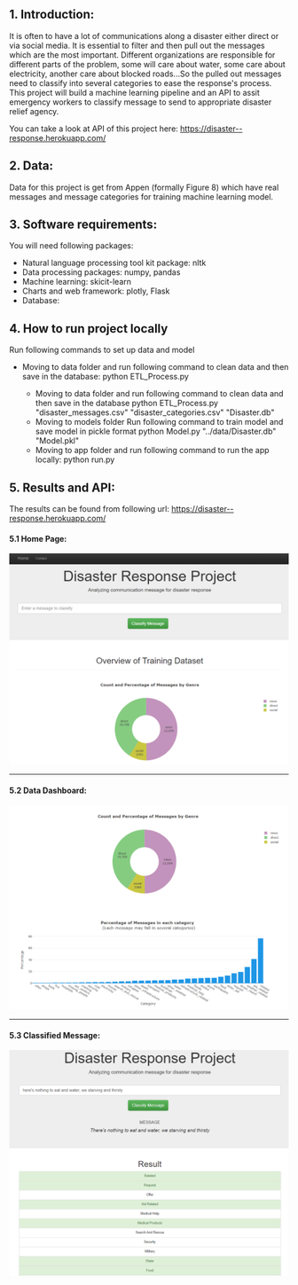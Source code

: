 ## 1. Introduction:

It is often to have a lot of communications along a disaster either direct or via social media. It is essential to filter and then pull out the messages which are the most important. Different organizations are responsible for different parts of the problem, some will care about water, some care about electricity, another care about blocked roads...So the pulled out messages need to classify into several categories to ease the response's process. This project will build a machine learning pipeline and an API to assit emergency workers to classify message to send to appropriate disaster relief agency.

You can take a look at API of this project here: https://disaster--response.herokuapp.com/

## 2. Data:
 Data for this project is get from Appen (formally Figure 8) which have real messages and message categories for training machine learning model.
 
 ## 3. Software requirements:
 You will need following packages:
 - Natural language processing tool kit package: nltk
 - Data processing packages: numpy, pandas
 - Machine learning: skicit-learn
 - Charts and web framework: plotly, Flask
 - Database: 

## 4. How to run project locally
Run following commands to set up data and model
- Moving to data folder and run following command to clean data and then save in the database:
   python ETL_Process.py

    - Moving to data folder and run following command to clean data and then save in the database
        python ETL_Process.py "disaster_messages.csv" "disaster_categories.csv" "Disaster.db"
    - Moving to models folder Run following command to train model and save model in pickle format
        python Model.py "../data/Disaster.db" "Model.pkl"
    - Moving to app folder and run following command to run the app locally:
        python run.py
    
## 5. Results and API:
The results can be found from following url: https://disaster--response.herokuapp.com/
#### 5.1 Home Page:
![Home Page](https://github.com/KEVIN-VN642/Deployment-of-Disaster-Response-App/blob/main/Images/Home%20page.png)
*******************************************************************************************************************************
#### 5.2 Data Dashboard:
![Data Dashboard](https://github.com/KEVIN-VN642/Deployment-of-Disaster-Response-App/blob/main/Images/Dashboard.png)
*******************************************************************************************************************************
#### 5.3 Classified Message:
![Classified Message](https://github.com/KEVIN-VN642/Deployment-of-Disaster-Response-App/blob/main/Images/Classified%20message.png)

